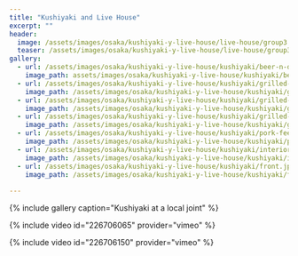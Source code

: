 ```yaml
---
title: "Kushiyaki and Live House"
excerpt: ""
header:
  image: /assets/images/osaka/kushiyaki-y-live-house/live-house/group3.jpg
  teaser: /assets/images/osaka/kushiyaki-y-live-house/live-house/group3.jpg
gallery:
  - url: /assets/images/osaka/kushiyaki-y-live-house/kushiyaki/beer-n-dipping-sauce.jpg
    image_path: assets/images/osaka/kushiyaki-y-live-house/kushiyaki/beer-n-dipping-sauce.jpg
  - url: /assets/images/osaka/kushiyaki-y-live-house/kushiyaki/grilled-beef-skewers.jpg
    image_path: /assets/images/osaka/kushiyaki-y-live-house/kushiyaki/grilled-beef-skewers.jpg
  - url: /assets/images/osaka/kushiyaki-y-live-house/kushiyaki/grilled-beef-stomach-n-tripes.jpg
    image_path: /assets/images/osaka/kushiyaki-y-live-house/kushiyaki/grilled-beef-stomach-n-tripes.jpg
  - url: /assets/images/osaka/kushiyaki-y-live-house/kushiyaki/grilled-beef-hearts.jpg
    image_path: /assets/images/osaka/kushiyaki-y-live-house/kushiyaki/grilled-beef-hearts.jpg
  - url: /assets/images/osaka/kushiyaki-y-live-house/kushiyaki/pork-feet-soup.jpg
    image_path: /assets/images/osaka/kushiyaki-y-live-house/kushiyaki/pork-feet-soup.jpg
  - url: /assets/images/osaka/kushiyaki-y-live-house/kushiyaki/interior.jpg
    image_path: /assets/images/osaka/kushiyaki-y-live-house/kushiyaki/interior.jpg
  - url: /assets/images/osaka/kushiyaki-y-live-house/kushiyaki/front.jpg
    image_path: /assets/images/osaka/kushiyaki-y-live-house/kushiyaki/front.jpg
  
---
```


{% include gallery caption="Kushiyaki at a local joint" %}

{% include video id="226706065" provider="vimeo" %}

{% include video id="226706150" provider="vimeo" %}



